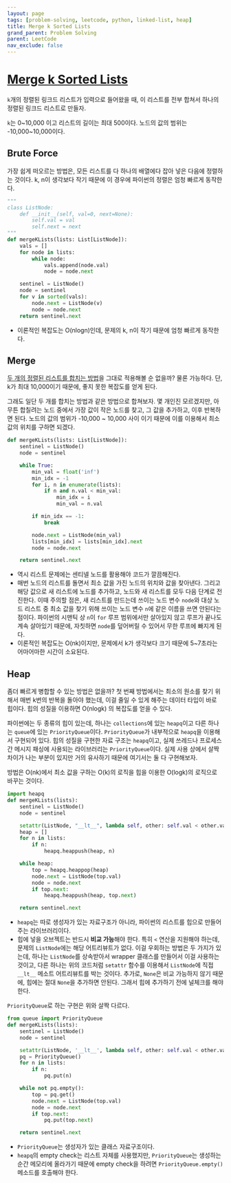 ```yaml
---
layout: page
tags: [problem-solving, leetcode, python, linked-list, heap]
title: Merge k Sorted Lists
grand_parent: Problem Solving
parent: LeetCode
nav_exclude: false
---
```


# [Merge k Sorted Lists](https://leetcode.com/problems/merge-k-sorted-lists/)

 `k`개의 정렬된 링크드 리스트가 입력으로 들어왔을 때, 이 리스트를 전부
 합쳐서 하나의 정렬된 링크드 리스트로 만들자.

 `k`는 0~10,000 이고 리스트의 길이는 최대 500이다. 노드의 값의 범위는
 -10,000~10,000이다.

## Brute Force
 가장 쉽게 떠오르는 방법은, 모든 리스트를 다 하나의 배열에다 잡아 넣은
 다음에 정렬하는 것이다. k, n이 생각보다 작기 때문에 이 경우에
 파이썬의 정렬은 엄청 빠르게 동작한다.

```python
"""
class ListNode:
    def __init__(self, val=0, next=None):
        self.val = val
        self.next = next
"""
def mergeKLists(lists: List[ListNode]):
    vals = []
    for node in lists:
        while node:
            vals.append(node.val)
            node = node.next

    sentinel = ListNode()
    node = sentinel
    for v in sorted(vals):
        node.next = ListNode(v)
        node = node.next
    return sentinel.next
```

 - 이론적인 복잡도는 O(nlogn)인데, 문제의 k, n이 작기 때문에 엄청
   빠르게 동작한다.


## Merge
 [두 개의 정렬된 리스트를 합치는 방법](../merge-two-sorted-lists)을
 그대로 적용해볼 순 없을까? 물론 가능하다. 단, k가 최대 10,000이기
 때문에, 좋지 못한 복잡도를 얻게 된다.

 그래도 일단 두 개를 합치는 방법과 같은 방법으로 합쳐보자. 몇 개인진
 모르겠지만, 아무튼 합칠려는 노드 중에서 가장 값이 작은 노드를 찾고,
 그 값을 추가하고, 이후 반복하면 된다. 노드의 값의 범위가 -10,000 ~
 10,000 사이 이기 때문에 이를 이용해서 최소 값의 위치를 구하면 되겠다.

```python
def mergeKLists(lists: List[ListNode]):
    sentinel = ListNode()
    node = sentinel

    while True:
        min_val = float('inf')
        min_idx = -1
        for i, n in enumerate(lists):
            if n and n.val < min_val:
                min_idx = i
                min_val = n.val

        if min_idx == -1:
            break

        node.next = ListNode(min_val)
        lists[min_idx] = lists[min_idx].next
        node = node.next

    return sentinel.next
```

 - 역시 리스트 문제에는 센티넬 노드를 활용해야 코드가 깔끔해진다.
 - 매번 노드의 리스트를 돌면서 최소 값을 가진 노드의 위치와 값을
   찾아낸다. 그리고 해당 값으로 새 리스트에 노드를 추가하고, 노드와 새
   리스트를 모두 다음 단계로 전진한다. 이때 주의할 점은, 새 리스트를
   만드는데 쓰이는 노드 변수 `node`와 대상 노드 리스트 중 최소 값을
   찾기 위해 쓰이는 노드 변수 `n`에 같은 이름을 쓰면 안된다는
   점이다. 파이썬의 시맨틱 상 `n`이 `for` 루프 범위에서만 살아있지
   않고 루프가 끝나도 계속 살아있기 때문에, 자칫하면 `node`를 덮어버릴
   수 있어서 무한 루프에 빠지게 된다.
 - 이론적인 복잡도는 O(nk)이지만, 문제에서 k가 생각보다 크기 때문에
   5~7초라는 어마어마한 시간이 소요된다.

## Heap

 좀더 빠르게 병합할 수 있는 방법은 없을까? 첫 번째 방법에서는 최소의
 원소를 찾기 위해서 매번 k번의 반복을 돌아야 했는데, 이걸 줄일 수 있게
 해주는 데이터 타입이 바로 힙이다. 힙의 성질을 이용하면 O(nlogk) 의
 복잡도를 얻을 수 있다.

 파이썬에는 두 종류의 힙이 있는데, 하나는 `collections`에 있는
 `heapq`이고 다른 하나는 `queue`에 있는
 `PriorityQueue`이다. `PriorityQueue`가 내부적으로 `heapq`을 이용해서
 구현되어 있다. 힙의 성질을 구현한 자료 구조는 `heapq`이고, 실제
 쓰레드나 프로세스 간 메시지 패싱에 사용되는 라이브러리는
 `PriorityQueue`이다. 실제 사용 상에서 살짝 차이가 나는 부분이 있지만
 거의 유사하기 때문에 여기서는 둘 다 구현해보자.

 방법은 O(nk)에서 최소 값을 구하는 O(k)의 로직을 힙을 이용한 O(logk)의
 로직으로 바꾸는 것이다.

```python
import heapq
def mergeKLists(lists):
    sentinel = ListNode()
    node = sentinel

    setattr(ListNode, "__lt__", lambda self, other: self.val < other.val)
    heap = []
    for n in lists:
        if n:
            heapq.heappush(heap, n)

    while heap:
        top = heapq.heappop(heap)
        node.next = ListNode(top.val)
        node = node.next
        if top.next:
            heapq.heappush(heap, top.next)

    return sentinel.next
```

 - `heapq`는 따로 생성자가 있는 자료구조가 아니라, 파이썬의 리스트를
   힙으로 만들어주는 라이브러리이다.
 - 힙에 넣을 오브젝트는 반드시 **비교 가능**해야 한다. 특히 `<` 연산을
   지원해야 하는데, 문제의 `ListNode`에는 해당 어트리뷰트가 없다. 이걸
   우회하는 방법은 두 가지가 있는데, 하나는 `ListNode`를 상속받아서
   wrapper 클래스를 만들어서 이걸 사용하는 것이고, 다른 하나는 위의
   코드처럼 `setattr` 함수를 이용해서 `ListNode`에 직접 `__lt__`
   메소트 어트리뷰트를 박는 것이다. 추가로, `None`은 비교 가능하지
   않기 때문에, 힙에는 절대 `None`을 추가하면 안된다. 그래서 힙에
   추가하기 전에 널체크를 해야 한다.


 `PriorityQueue`로 하는 구현은 위와 살짝 다르다.

```python
from queue import PriorityQueue
def mergeKLists(lists):
    sentinel = ListNode()
    node = sentinel

    setattr(ListNode, '__lt__', lambda self, other: self.val < other.val)
    pq = PriorityQueue()
    for n in lists:
        if n:
            pq.put(n)

    while not pq.empty():
        top = pq.get()
        node.next = ListNode(top.val)
        node = node.next
        if top.next:
            pq.put(top.next)

    return sentinel.next
```

 - `PriorityQueue`는 생성자가 있는 클래스 자료구조이다.
 - `heapq`의 empty check는 리스트 자체를 사용했지만, `PriorityQueue`는
   생성하는 순간 메모리에 올라가기 때문에 empty check을 하려면
   `PriorityQueue.empty()` 메소드를 호출해야 한다.
